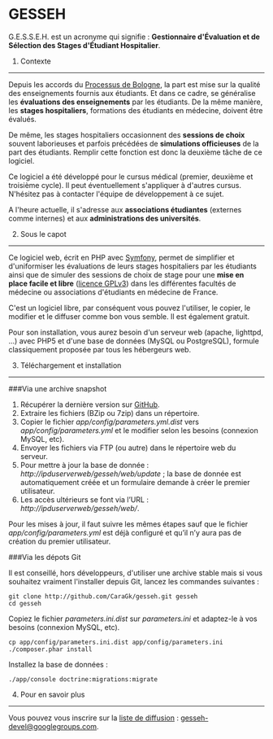 GESSEH
======

G.E.S.S.E.H. est un acronyme qui signifie : **Gestionnaire d'Évaluation et de Sélection des Stages d'Étudiant Hospitalier**.

1) Contexte
-----------

Depuis les accords du [Processus de Bologne](http://fr.wikipedia.org/wiki/Processus_de_Bologne), la part est mise sur la qualité des enseignements fournis aux étudiants. Et dans ce cadre, se généralise les **évaluations des enseignements** par les étudiants. De la même manière, les **stages hospitaliers**, formations des étudiants en médecine, doivent être évalués.

De même, les stages hospitaliers occasionnent des **sessions de choix** souvent laborieuses et parfois précédées de **simulations officieuses** de la part des étudiants. Remplir cette fonction est donc la deuxième tâche de ce logiciel.

Ce logiciel a été développé pour le cursus médical (premier, deuxième et troisième cycle). Il peut éventuellement s'appliquer à d'autres cursus. N'hésitez pas à contacter l'équipe de développement à ce sujet.

A l'heure actuelle, il s'adresse aux **associations étudiantes** (externes comme internes) et aux **administrations des universités**.

2) Sous le capot
----------------

Ce logiciel web, écrit en PHP avec [Symfony](http://symfony.com), permet de simplifier et d'uniformiser les évaluations de leurs stages hospitaliers par les étudiants ainsi que de simuler des sessions de choix de stage pour une **mise en place facile et libre** ([licence GPLv3](https://www.gnu.org/licenses/gpl-3.0.en.html)) dans les différentes facultés de médecine ou associations d'étudiants en médecine de France.

C'est un logiciel libre, par conséquent vous pouvez l'utiliser, le copier, le modifier et le diffuser comme bon vous semble. Il est également gratuit.

Pour son installation, vous aurez besoin d'un serveur web (apache, lighttpd, ...) avec PHP5 et d'une base de données (MySQL ou PostgreSQL), formule classiquement proposée par tous les hébergeurs web.

3) Téléchargement et installation
---------------------------------

###Via une archive snapshot

1. Récupérer la dernière version sur [GitHub](https://github.com/CaraGk/gesseh/releases).
2. Extraire les fichiers (BZip ou 7zip) dans un répertoire.
3. Copier le fichier *app/config/parameters.yml.dist* vers *app/config/parameters.yml* et le modifier selon les besoins (connexion MySQL, etc).
4. Envoyer les fichiers via FTP (ou autre) dans le répertoire web du serveur.
5. Pour mettre à jour la base de donnée : *http://ipduserverweb/gesseh/web/update* ; la base de donnée est automatiquement créée et un formulaire demande à créer le premier utilisateur.
6. Les accès ultérieurs se font via l’URL : *http://ipduserverweb/gesseh/web/*.

Pour les mises à jour, il faut suivre les mêmes étapes sauf que le fichier *app/config/parameters.yml* est déjà configuré et qu’il n’y aura pas de création du premier utilisateur.

###Via les dépots Git

Il est conseillé, hors développeurs, d'utiliser une archive stable mais si vous souhaitez vraiment l'installer depuis Git, lancez les commandes suivantes :

    git clone http://github.com/CaraGk/gesseh.git gesseh
    cd gesseh

Copiez le fichier *parameters.ini.dist* sur *parameters.ini* et adaptez-le à vos besoins (connexion MySQL, etc).

    cp app/config/parameters.ini.dist app/config/parameters.ini
    ./composer.phar install

Installez la base de données :

    ./app/console doctrine:migrations:migrate

4) Pour en savoir plus
----------------------

Vous pouvez vous inscrire sur la [liste de diffusion](https://groups.google.com/forum/#!forum/gesseh-devel) : gesseh-devel@googlegroups.com.
